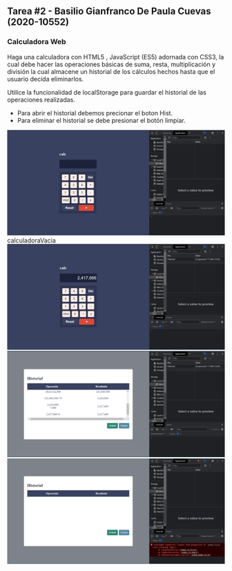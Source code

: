 ## Tarea #2 - Basilio Gianfranco De Paula Cuevas (2020-10552)

### Calculadora Web 

Haga una calculadora con HTML5 , JavaScript (ES5) adornada con CSS3, la cual debe hacer las operaciones básicas de suma, resta, multiplicación y división la cual almacene un historial de los cálculos hechos hasta que el usuario decida eliminarlos.

Utilice la funcionalidad de localStorage para guardar el historial de las operaciones
realizadas.

- Para abrir el historial debemos precionar el boton Hist.
- Para eliminar el historial se debe presionar el botón limpiar.

![Calculadora](./img/calculadora.png)calculadoraVacia
![LocalStorage - Historial](./img/localStorageHistorial.png)
![Calculos - Historial](./img/historial.png)
![Historial Borrado](./img/borradoHistorial.png)